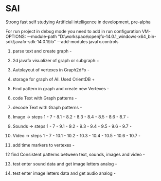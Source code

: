 # SAI
Strong fast self studying Artificial intelligence
in development, pre-alpha

For run project in debug mode you need to add in run configuration
VM-OPTIONS: --module-path "D:\workspace\openjfx-14.0.1_windows-x64_bin-sdk\javafx-sdk-14.0.1\lib" --add-modules javafx.controls

1. parse text and create graph -

2. 2d javafx visualizer of graph or subgraph +

3. Autolayout of vertexes in Graph2dFx -

4. storage for graph of AI. Used OrientDB +

5. Find pattern in graph and create new Vertexes -

6. code Text with Graph patterns -

7. decode Text with Graph patterns -

8. Image -> steps 1 - 7 -
8.1 -
8.2 -
8.3 -
8.4 -
8.5 -
8.6 -
8.7 -
9. Sounds -> steps 1 - 7 -
9.1 -
9.2 -
9.3 -
9.4 -
9.5 -
9.6 -
9.7 -

10. Video -> steps 1 - 7 -
10.1 -
10.2 -
10.3 -
10.4 -
10.5 -
10.6 -
10.7 -

11. add time markers to vertexes - 

12 find Consistent patterns between text, sounds, images and video -

13. test enter sound data and get image letters analog -

14. test enter image letters data and get audio analog -
